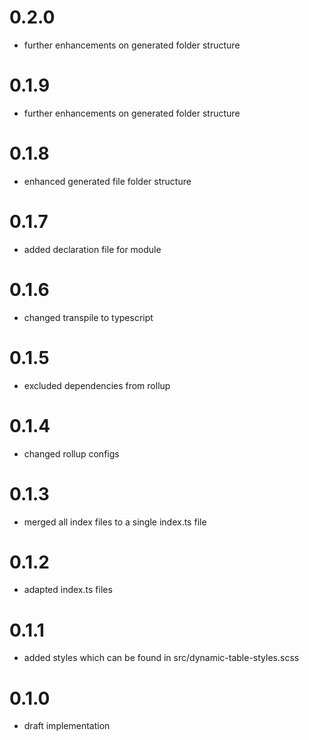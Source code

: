 # 0.2.0
- further enhancements on generated folder structure

# 0.1.9
- further enhancements on generated folder structure

# 0.1.8
- enhanced generated file folder structure

# 0.1.7
- added declaration file for module

# 0.1.6
- changed transpile to typescript

# 0.1.5
- excluded dependencies from rollup

# 0.1.4
- changed rollup configs

# 0.1.3
- merged all index files to a single index.ts file

# 0.1.2
- adapted index.ts files

# 0.1.1
- added styles which can be found in src/dynamic-table-styles.scss

# 0.1.0
- draft implementation